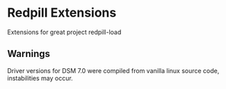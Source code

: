 # Redpill Extensions

Extensions for great project redpill-load

## Warnings

Driver versions for DSM 7.0 were compiled from vanilla linux source code, instabilities may occur.